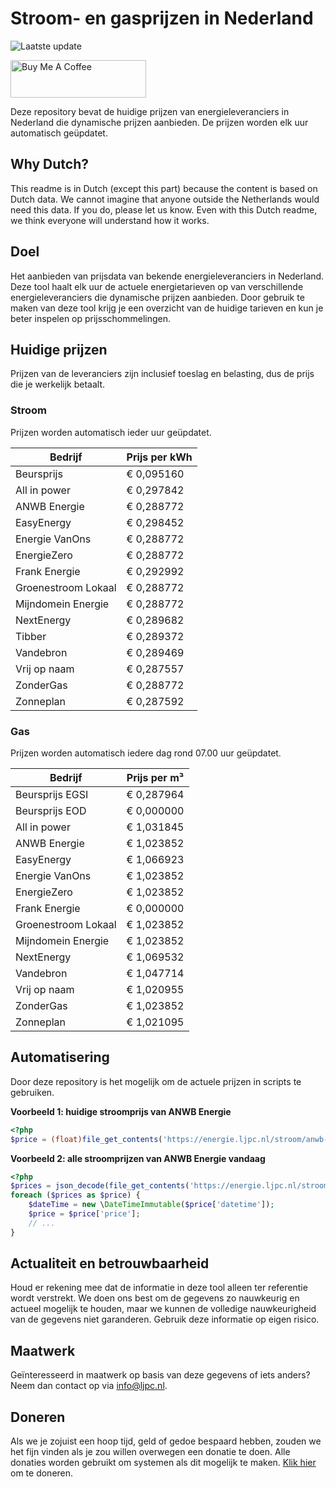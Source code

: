 # Stroom- en gasprijzen in Nederland

![Laatste update](https://img.shields.io/badge/laatste%20update-2023--08--04%2010%3A00%20CET-brightgreen)

<a href="https://www.buymeacoffee.com/Lars-" target="_blank"><img src="https://cdn.buymeacoffee.com/buttons/v2/default-orange.png" alt="Buy Me A Coffee" height="60" style="height: 60px !important;width: 217px !important;" ></a>

Deze repository bevat de huidige prijzen van energieleveranciers in Nederland die dynamische prijzen aanbieden. De prijzen worden elk uur automatisch geüpdatet.

## Why Dutch?

This readme is in Dutch (except this part) because the content is based on Dutch data. We cannot imagine that anyone outside the Netherlands would need this data. If you do, please let us know. Even with this Dutch readme, we think
everyone will understand how it works.

## Doel

Het aanbieden van prijsdata van bekende energieleveranciers in Nederland. Deze tool haalt elk uur de actuele energietarieven op van verschillende energieleveranciers die dynamische prijzen aanbieden. Door gebruik te maken van deze tool
krijg je een overzicht van de huidige tarieven en kun je beter inspelen op prijsschommelingen.

## Huidige prijzen

Prijzen van de leveranciers zijn inclusief toeslag en belasting, dus de prijs die je werkelijk betaalt.

### Stroom

Prijzen worden automatisch ieder uur geüpdatet.

 Bedrijf | Prijs per kWh 
---------|---------------
Beursprijs | € 0,095160
All in power | € 0,297842
ANWB Energie | € 0,288772
EasyEnergy | € 0,298452
Energie VanOns | € 0,288772
EnergieZero | € 0,288772
Frank Energie | € 0,292992
Groenestroom Lokaal | € 0,288772
Mijndomein Energie | € 0,288772
NextEnergy | € 0,289682
Tibber | € 0,289372
Vandebron | € 0,289469
Vrij op naam | € 0,287557
ZonderGas | € 0,288772
Zonneplan | € 0,287592


### Gas

Prijzen worden automatisch iedere dag rond 07.00 uur geüpdatet.

 Bedrijf | Prijs per m³ 
---------|--------------
Beursprijs EGSI | € 0,287964
Beursprijs EOD | € 0,000000
All in power | € 1,031845
ANWB Energie | € 1,023852
EasyEnergy | € 1,066923
Energie VanOns | € 1,023852
EnergieZero | € 1,023852
Frank Energie | € 0,000000
Groenestroom Lokaal | € 1,023852
Mijndomein Energie | € 1,023852
NextEnergy | € 1,069532
Vandebron | € 1,047714
Vrij op naam | € 1,020955
ZonderGas | € 1,023852
Zonneplan | € 1,021095


## Automatisering

Door deze repository is het mogelijk om de actuele prijzen in scripts te gebruiken.

**Voorbeeld 1: huidige stroomprijs van ANWB Energie**

```php
<?php
$price = (float)file_get_contents('https://energie.ljpc.nl/stroom/anwb-energie-nu.txt');

```

**Voorbeeld 2: alle stroomprijzen van ANWB Energie vandaag**

```php
<?php
$prices = json_decode(file_get_contents('https://energie.ljpc.nl/stroom/all-in-power-vandaag.json'),true);
foreach ($prices as $price) {
    $dateTime = new \DateTimeImmutable($price['datetime']);
    $price = $price['price'];
    // ...
}
```

## Actualiteit en betrouwbaarheid

Houd er rekening mee dat de informatie in deze tool alleen ter referentie wordt verstrekt. We doen ons best om de gegevens zo nauwkeurig en actueel mogelijk te houden, maar we kunnen de volledige nauwkeurigheid van de gegevens niet
garanderen. Gebruik deze informatie op eigen risico.

## Maatwerk

Geïnteresseerd in maatwerk op basis van deze gegevens of iets anders? Neem dan contact op
via [info@ljpc.nl](mailto:info@ljpc.nl?subject=Energie%20prijzen).

## Doneren

Als we je zojuist een hoop tijd, geld of gedoe bespaard hebben, zouden we het fijn vinden als je zou willen overwegen een
donatie te doen. Alle donaties worden gebruikt om systemen als dit mogelijk te
maken. [Klik hier](https://www.buymeacoffee.com/Lars-) om te doneren.
